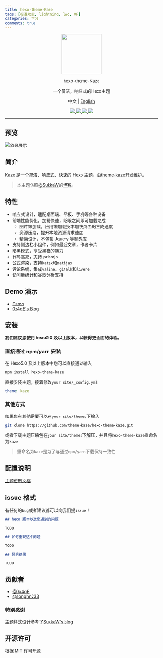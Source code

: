 ```yaml
---
title: hexo-theme-Kaze
tags: [标准功能, lightning, lwc, VF]
categories: 学习
comments: true
---
```


<p align="center">
  <img src="https://avatars3.githubusercontent.com/u/68339006?s=200&v=4" width="132">
</p>
<p align="center">hexo-theme-Kaze</p>
<p align="center">一个简洁，响应式的Hexo主题</p>
<p align="center">中文 | <a href="README.md">English</a></p>
<p align="center">
  <a href="https://www.npmjs.com/package/hexo-theme-kaze/v/latest">
    <img src="https://img.shields.io/npm/v/hexo-theme-kaze">
  </a>
  <a href="https://github.com/theme-kaze/hexo-theme-kaze/blob/master/LICENSE">
    <img src="https://img.shields.io/npm/l/hexo-theme-kaze">
  </a>
  <a href="https://github.com/theme-kaze/hexo-theme-kaze/commits/master">
    <img src="https://img.shields.io/github/commit-activity/w/theme-kaze/hexo-theme-kaze?color=red">
  </a>
  <a href="https://github.com/theme-kaze/hexo-theme-kaze/commits/master">
    <img src="https://img.shields.io/github/last-commit/theme-kaze/hexo-theme-kaze/master">
  </a>
</p>

---

## 预览

![效果展示](https://img.songhn.com/img/gallery.png?imageslim)

## 简介

Kaze 是一个简洁、响应式、快速的 Hexo 主题，由[theme-kaze](https://github.com/theme-kaze)开发维护。

> 本主题仿照[@SukkaW](https://github.com/SukkaW)的[博客](https://blog.skk.moe/)。

## 特性

- 响应式设计，适配桌面端、平板、手机等各种设备
- 前端性能优化，加载快速，眨眼之间即可加载完成
  - 图片懒加载，应用懒加载技术加快页面的生成速度
  - 资源压缩，提升本地资源请求速度
  - 精简设计，不包含 Jquery 等额外库
- 支持侧边栏小组件，例如最近文章，作者卡片
- 暗黑模式，享受黑夜的魅力
- 代码高亮，支持 prismjs
- 公式渲染，支持`katex`和`mathjax`
- 评论系统，集成`valine`、`gitalk`和`livere`
- 访问量统计和谷歌分析支持

## Demo 演示

- [Demo](https://demo.theme-kaze.top/)
- [0x4qE's Blog](https://0727.site)

## 安装

**我们建议您使用 hexo5.0 及以上版本，以获得更全面的体验。**

### 直接通过 npm/yarn 安装

在 Hexo5.0 及以上版本中您可以直接通过输入

```bash
npm install hexo-theme-kaze
```

直接安装主题，接着修改`your site/_config.yml`

```yaml
theme: kaze
```

### 其他方式

如果您有其他需要可以在`your site/themes`下输入

```bash
git clone https://github.com/theme-kaze/hexo-theme-kaze.git
```

或者下载主题压缩包在`your site/themes`下解压，并且将`hexo-theme-kaze`重命名为`kaze`

> 重命名为`kaze`是为了与通过`npm/yarn`下载保持一致性

## 配置说明

[主题使用文档](https://demo.theme-kaze.top/document/)

## issue 格式

有任何的`bug`或者建议都可以向我们提`issue`！

```markdown
## hexo 版本以及您遇到的问题

TODO

## 如何重现这个问题

TODO

## 预期结果

TODO
```

## 贡献者

- [@0x4qE](https://github.com/0x4qE)
- [@songhn233](https://github.com/songhn233)

### 特别感谢

主题样式设计参考了[SukkaW's blog](https://blog.skk.moe/)

## 开源许可

根据 MIT 许可开源
